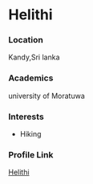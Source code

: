 # Helithi

### Location

Kandy,Sri lanka

### Academics

university of Moratuwa

### Interests

- Hiking

### Profile Link

[Helithi](https://github.com/helithiga)
